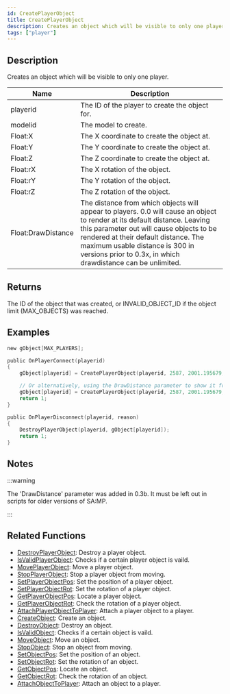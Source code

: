 ```yaml
---
id: CreatePlayerObject
title: CreatePlayerObject
description: Creates an object which will be visible to only one player.
tags: ["player"]
---
```


## Description

Creates an object which will be visible to only one player.

| Name               | Description                                                                                                                                                                                                                                                                                                       |
| ------------------ | ----------------------------------------------------------------------------------------------------------------------------------------------------------------------------------------------------------------------------------------------------------------------------------------------------------------- |
| playerid           | The ID of the player to create the object for.                                                                                                                                                                                                                                                                    |
| modelid            | The model to create.                                                                                                                                                                                                                                                                                              |
| Float:X            | The X coordinate to create the object at.                                                                                                                                                                                                                                                                         |
| Float:Y            | The Y coordinate to create the object at.                                                                                                                                                                                                                                                                         |
| Float:Z            | The Z coordinate to create the object at.                                                                                                                                                                                                                                                                         |
| Float:rX           | The X rotation of the object.                                                                                                                                                                                                                                                                                     |
| Float:rY           | The Y rotation of the object.                                                                                                                                                                                                                                                                                     |
| Float:rZ           | The Z rotation of the object.                                                                                                                                                                                                                                                                                     |
| Float:DrawDistance | The distance from which objects will appear to players. 0.0 will cause an object to render at its default distance. Leaving this parameter out will cause objects to be rendered at their default distance. The maximum usable distance is 300 in versions prior to 0.3x, in which drawdistance can be unlimited. |

## Returns

The ID of the object that was created, or INVALID_OBJECT_ID if the object limit (MAX_OBJECTS) was reached.

## Examples

```c
new gObject[MAX_PLAYERS];

public OnPlayerConnect(playerid)
{
    gObject[playerid] = CreatePlayerObject(playerid, 2587, 2001.195679, 1547.113892, 14.283400, 0, 0, 96);

    // Or alternatively, using the DrawDistance parameter to show it from as far away as possible:
    gObject[playerid] = CreatePlayerObject(playerid, 2587, 2001.195679, 1547.113892, 14.283400, 0, 0, 96, 300.0);
    return 1;
}

public OnPlayerDisconnect(playerid, reason)
{
    DestroyPlayerObject(playerid, gObject[playerid]);
    return 1;
}
```

## Notes

:::warning

The 'DrawDistance' parameter was added in 0.3b. It must be left out in scripts for older versions of SA:MP.

:::

## Related Functions

- [DestroyPlayerObject](DestroyPlayerObject): Destroy a player object.
- [IsValidPlayerObject](IsValidPlayerObject): Checks if a certain player object is vaild.
- [MovePlayerObject](MovePlayerObject): Move a player object.
- [StopPlayerObject](StopPlayerObject): Stop a player object from moving.
- [SetPlayerObjectPos](SetPlayerObjectPos): Set the position of a player object.
- [SetPlayerObjectRot](SetPlayerObjectRot): Set the rotation of a player object.
- [GetPlayerObjectPos](GetPlayerObjectPos): Locate a player object.
- [GetPlayerObjectRot](GetPlayerObjectRot): Check the rotation of a player object.
- [AttachPlayerObjectToPlayer](AttachPlayerObjectToPlayer): Attach a player object to a player.
- [CreateObject](CreateObject): Create an object.
- [DestroyObject](DestroyObject): Destroy an object.
- [IsValidObject](IsValidObject): Checks if a certain object is vaild.
- [MoveObject](MoveObject): Move an object.
- [StopObject](StopObject): Stop an object from moving.
- [SetObjectPos](SetObjectPos): Set the position of an object.
- [SetObjectRot](SetObjectRot): Set the rotation of an object.
- [GetObjectPos](GetObjectPos): Locate an object.
- [GetObjectRot](GetObjectRot): Check the rotation of an object.
- [AttachObjectToPlayer](AttachObjectToPlayer): Attach an object to a player.
